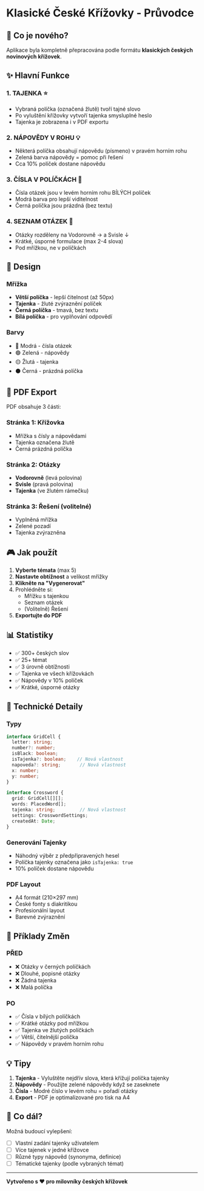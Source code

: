# Klasické České Křížovky - Průvodce

## 🎯 Co je nového?

Aplikace byla kompletně přepracována podle formátu **klasických českých novinových křížovek**.

## ✨ Hlavní Funkce

### 1. **TAJENKA** ⭐
- Vybraná políčka (označená žlutě) tvoří tajné slovo
- Po vyluštění křížovky vytvoří tajenka smysluplné heslo
- Tajenka je zobrazena i v PDF exportu

### 2. **NÁPOVĚDY V ROHU** 💡
- Některá políčka obsahují nápovědu (písmeno) v pravém horním rohu
- Zelená barva nápovědy = pomoc při řešení
- Cca 10% políček dostane nápovědu

### 3. **ČÍSLA V POLÍČKÁCH** 🔢
- Čísla otázek jsou v levém horním rohu BÍLÝCH políček
- Modrá barva pro lepší viditelnost
- Černá políčka jsou prázdná (bez textu)

### 4. **SEZNAM OTÁZEK** 📝
- Otázky rozděleny na Vodorovně → a Svisle ↓
- Krátké, úsporné formulace (max 2-4 slova)
- Pod mřížkou, ne v políčkách

## 🎨 Design

### Mřížka
- **Větší políčka** - lepší čitelnost (až 50px)
- **Tajenka** - žluté zvýraznění políček
- **Černá políčka** - tmavá, bez textu
- **Bílá políčka** - pro vyplňování odpovědí

### Barvy
- 🔵 Modrá - čísla otázek
- 🟢 Zelená - nápovědy
- 🟡 Žlutá - tajenka
- ⚫ Černá - prázdná políčka

## 📄 PDF Export

PDF obsahuje 3 části:

### Stránka 1: Křížovka
- Mřížka s čísly a nápovědami
- Tajenka označena žlutě
- Černá prázdná políčka

### Stránka 2: Otázky
- **Vodorovně** (levá polovina)
- **Svisle** (pravá polovina)
- **Tajenka** (ve žlutém rámečku)

### Stránka 3: Řešení (volitelné)
- Vyplněná mřížka
- Zelené pozadí
- Tajenka zvýrazněna

## 🎮 Jak použít

1. **Vyberte témata** (max 5)
2. **Nastavte obtížnost** a velikost mřížky
3. **Klikněte na "Vygenerovat"**
4. Prohlédněte si:
   - Mřížku s tajenkou
   - Seznam otázek
   - (Volitelně) Řešení
5. **Exportujte do PDF**

## 📊 Statistiky

- ✅ 300+ českých slov
- ✅ 25+ témat
- ✅ 3 úrovně obtížnosti
- ✅ Tajenka ve všech křížovkách
- ✅ Nápovědy v 10% políček
- ✅ Krátké, úsporné otázky

## 🔧 Technické Detaily

### Typy
```typescript
interface GridCell {
  letter: string;
  number?: number;
  isBlack: boolean;
  isTajenka?: boolean;    // Nová vlastnost
  napoveda?: string;       // Nová vlastnost
  x: number;
  y: number;
}

interface Crossword {
  grid: GridCell[][];
  words: PlacedWord[];
  tajenka: string;         // Nová vlastnost
  settings: CrosswordSettings;
  createdAt: Date;
}
```

### Generování Tajenky
- Náhodný výběr z předpřipravených hesel
- Políčka tajenky označena jako `isTajenka: true`
- 10% políček dostane nápovědu

### PDF Layout
- A4 formát (210×297 mm)
- České fonty s diakritikou
- Profesionální layout
- Barevné zvýraznění

## 🎯 Příklady Změn

### PŘED
- ❌ Otázky v černých políčkách
- ❌ Dlouhé, popisné otázky
- ❌ Žádná tajenka
- ❌ Malá políčka

### PO
- ✅ Čísla v bílých políčkách
- ✅ Krátké otázky pod mřížkou
- ✅ Tajenka ve žlutých políčkách
- ✅ Větší, čitelnější políčka
- ✅ Nápovědy v pravém horním rohu

## 💡 Tipy

1. **Tajenka** - Vyluštěte nejdřív slova, která křížují políčka tajenky
2. **Nápovědy** - Použijte zelené nápovědy když se zaseknete
3. **Čísla** - Modré číslo v levém rohu = pořadí otázky
4. **Export** - PDF je optimalizované pro tisk na A4

## 🚀 Co dál?

Možná budoucí vylepšení:
- [ ] Vlastní zadání tajenky uživatelem
- [ ] Více tajenek v jedné křížovce
- [ ] Různé typy nápověd (synonyma, definice)
- [ ] Tématické tajenky (podle vybraných témat)

---

**Vytvořeno s ❤️ pro milovníky českých křížovek**
